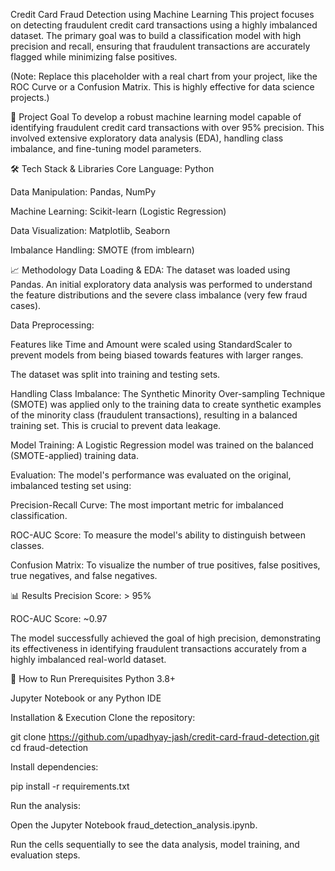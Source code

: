 Credit Card Fraud Detection using Machine Learning
This project focuses on detecting fraudulent credit card transactions using a highly imbalanced dataset. The primary goal was to build a classification model with high precision and recall, ensuring that fraudulent transactions are accurately flagged while minimizing false positives.

(Note: Replace this placeholder with a real chart from your project, like the ROC Curve or a Confusion Matrix. This is highly effective for data science projects.)

🎯 Project Goal
To develop a robust machine learning model capable of identifying fraudulent credit card transactions with over 95% precision. This involved extensive exploratory data analysis (EDA), handling class imbalance, and fine-tuning model parameters.

🛠️ Tech Stack & Libraries
Core Language: Python

Data Manipulation: Pandas, NumPy

Machine Learning: Scikit-learn (Logistic Regression)

Data Visualization: Matplotlib, Seaborn

Imbalance Handling: SMOTE (from imblearn)

📈 Methodology
Data Loading & EDA: The dataset was loaded using Pandas. An initial exploratory data analysis was performed to understand the feature distributions and the severe class imbalance (very few fraud cases).

Data Preprocessing:

Features like Time and Amount were scaled using StandardScaler to prevent models from being biased towards features with larger ranges.

The dataset was split into training and testing sets.

Handling Class Imbalance: The Synthetic Minority Over-sampling Technique (SMOTE) was applied only to the training data to create synthetic examples of the minority class (fraudulent transactions), resulting in a balanced training set. This is crucial to prevent data leakage.

Model Training: A Logistic Regression model was trained on the balanced (SMOTE-applied) training data.

Evaluation: The model's performance was evaluated on the original, imbalanced testing set using:

Precision-Recall Curve: The most important metric for imbalanced classification.

ROC-AUC Score: To measure the model's ability to distinguish between classes.

Confusion Matrix: To visualize the number of true positives, false positives, true negatives, and false negatives.

📊 Results
Precision Score: > 95%

ROC-AUC Score: ~0.97

The model successfully achieved the goal of high precision, demonstrating its effectiveness in identifying fraudulent transactions accurately from a highly imbalanced real-world dataset.

🏁 How to Run
Prerequisites
Python 3.8+

Jupyter Notebook or any Python IDE

Installation & Execution
Clone the repository:

git clone https://github.com/upadhyay-jash/credit-card-fraud-detection.git
cd fraud-detection

Install dependencies:

pip install -r requirements.txt

Run the analysis:

Open the Jupyter Notebook fraud_detection_analysis.ipynb.

Run the cells sequentially to see the data analysis, model training, and evaluation steps.
